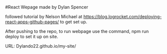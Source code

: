 #React Wepage made by Dylan Spencer

followed tutorial by Nelson Michael at https://blog.logrocket.com/deploying-react-apps-github-pages/ to get set up.

After pushing to the repo, to run webpage use the command, npm run deploy to set it up on site.

URL: Dylando22.github.io/my-site/
